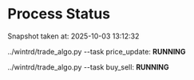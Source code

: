 # Process Status

Snapshot taken at: 2025-10-03 13:12:32

../wintrd/trade_algo.py --task price_update: **RUNNING**

../wintrd/trade_algo.py --task buy_sell: **RUNNING**

